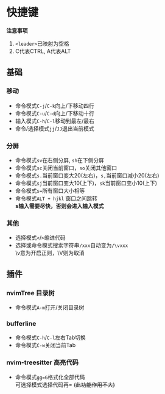 # 快捷键
**注意事项**  
1. `<leader>`已映射为空格
2. C代表CTRL, A代表ALT

## 基础
### 移动
+ 命令模式`C-j`/`C-k`向上/下移动四行  
+ 命令模式`C-u`/`C-d`向上/下移动十行
+ 输入模式`C-h`/`C-l`移动到最左/最右
+ 命令/选择模式`jj`/`JJ`退出当前模式

### 分屏
+ 命令模式`sv`在右侧分屏, `sh`在下侧分屏
+ 命令模式`sc`关闭当前窗口，`so`关闭其他窗口
+ 命令模式`s.`当前窗口变大20(左右)，`s,`当前窗口减小20(左右)
+ 命令模式`sj`当前窗口变大10(上下)，`sk`当前窗口变小10(上下)
+ 命令模式`s=`所有窗口大小相等
+ 命令模式`ALT + hjkl`  窗口之间跳转  
**s输入需要尽快，否则会进入输入模式**

### 其他
+ 选择模式`<`/`>`缩进代码
+ 选择或命令模式搜索字符串`/xxx`自动变为`/\vxxx`   
\v意为开启正则，\V则为取消

## 插件
### nvimTree 目录树
+ 命令模式`A-m`打开/关闭目录树

### bufferline 
+ 命令模式`C-h`/`C-l`左右Tab切换
+ 命令模式`C-w`关闭当前Tab

### nvim-treesitter 高亮代码
+ 命令模式`gg=G`格式化全部代码  
可选择模式选择代码再= ~~(此功能作用不大)~~
